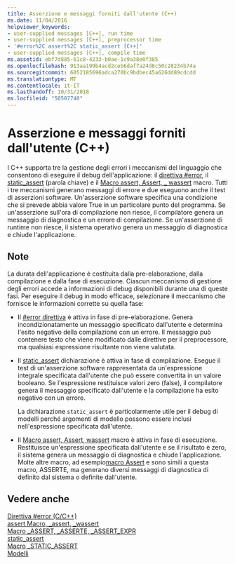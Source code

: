 ```yaml
---
title: Asserzione e messaggi forniti dall'utente (C++)
ms.date: 11/04/2016
helpviewer_keywords:
- user-supplied messages [C++], run time
- user-supplied messages [C++], preprocessor time
- '#error%2C assert%2C static_assert [C++]'
- user-supplied messages [C++], compile time
ms.assetid: ebf7d885-61c8-4233-b0ae-1c9a38e0f385
ms.openlocfilehash: 913aa199b4acd2ceb6daf7a24d8c50c28234b74a
ms.sourcegitcommit: 6052185696adca270bc9bdbec45a626dd89cdcdd
ms.translationtype: MT
ms.contentlocale: it-IT
ms.lasthandoff: 10/31/2018
ms.locfileid: "50507740"
---
```

# <a name="assertion-and-user-supplied-messages-c"></a>Asserzione e messaggi forniti dall'utente (C++)

I C++ supporta tre la gestione degli errori i meccanismi del linguaggio che consentono di eseguire il debug dell'applicazione: il [direttiva #error](../preprocessor/hash-error-directive-c-cpp.md), il [static_assert](../cpp/static-assert.md) (parola chiave) e il [Macro assert, Assert, _ wassert](../c-runtime-library/reference/assert-macro-assert-wassert.md) macro. Tutti i tre meccanismi generano messaggi di errore e due eseguono anche il test di asserzioni software. Un'asserzione software specifica una condizione che si prevede abbia valore True in un particolare punto del programma. Se un'asserzione sull'ora di compilazione non riesce, il compilatore genera un messaggio di diagnostica e un errore di compilazione. Se un'asserzione di runtime non riesce, il sistema operativo genera un messaggio di diagnostica e chiude l'applicazione.

## <a name="remarks"></a>Note

La durata dell'applicazione è costituita dalla pre-elaborazione, dalla compilazione e dalla fase di esecuzione. Ciascun meccanismo di gestione degli errori accede a informazioni di debug disponibili durante una di queste fasi. Per eseguire il debug in modo efficace, selezionare il meccanismo che fornisce le informazioni corrette su quella fase:

- Il [#error direttiva](../preprocessor/hash-error-directive-c-cpp.md) è attiva in fase di pre-elaborazione. Genera incondizionatamente un messaggio specificato dall'utente e determina l'esito negativo della compilazione con un errore. Il messaggio può contenere testo che viene modificato dalle direttive per il preprocessore, ma qualsiasi espressione risultante non viene valutata.

- Il [static_assert](../cpp/static-assert.md) dichiarazione è attiva in fase di compilazione. Esegue il test di un'asserzione software rappresentata da un'espressione integrale specificata dall'utente che può essere convertita in un valore booleano. Se l'espressione restituisce valori zero (false), il compilatore genera il messaggio specificato dall'utente e la compilazione ha esito negativo con un errore.

   La dichiarazione `static_assert` è particolarmente utile per il debug di modelli perché argomenti di modello possono essere inclusi nell'espressione specificata dall'utente.

- Il [Macro assert, Assert, wassert](../c-runtime-library/reference/assert-macro-assert-wassert.md) macro è attiva in fase di esecuzione. Restituisce un'espressione specificata dall'utente e se il risultato è zero, il sistema genera un messaggio di diagnostica e chiude l'applicazione. Molte altre macro, ad esempio[macro Assert](../c-runtime-library/reference/assert-asserte-assert-expr-macros.md) e sono simili a questa macro, ASSERTE, ma generano diversi messaggi di diagnostica di definito dal sistema o definite dall'utente.

## <a name="see-also"></a>Vedere anche

[Direttiva #error (C/C++)](../preprocessor/hash-error-directive-c-cpp.md)<br/>
[assert Macro, _assert, _wassert](../c-runtime-library/reference/assert-macro-assert-wassert.md)<br/>
[Macro _ASSERT, _ASSERTE, _ASSERT_EXPR](../c-runtime-library/reference/assert-asserte-assert-expr-macros.md)<br/>
[static_assert](../cpp/static-assert.md)<br/>
[Macro _STATIC_ASSERT](../c-runtime-library/reference/static-assert-macro.md)<br/>
[Modelli](../cpp/templates-cpp.md)